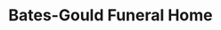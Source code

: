 ---
title: "Bates-Gould Funeral Home"
url: /alliance/bates-gould-funeral-home/
shop: Bestattungen
---